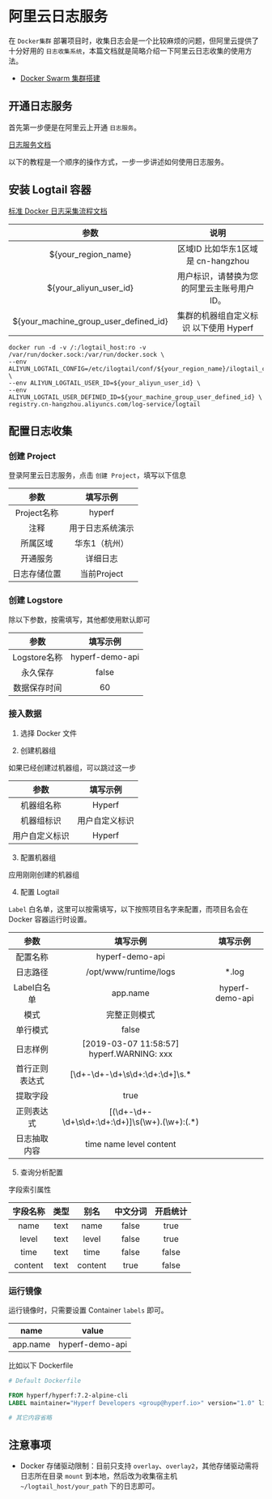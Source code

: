 # 阿里云日志服务

在 `Docker集群` 部署项目时，收集日志会是一个比较麻烦的问题，但阿里云提供了十分好用的 `日志收集系统`，本篇文档就是简略介绍一下阿里云日志收集的使用方法。

* [Docker Swarm 集群搭建](zh/tutorial/docker-swarm.md)

## 开通日志服务

首先第一步便是在阿里云上开通 `日志服务`。

[日志服务文档](https://help.aliyun.com/product/28958.html)

以下的教程是一个顺序的操作方式，一步一步讲述如何使用日志服务。

## 安装 Logtail 容器

[标准 Docker 日志采集流程文档](https://help.aliyun.com/document_detail/66659.html)

|                 参数                  |                    说明                    |
|:-------------------------------------:|:------------------------------------------:|
|          ${your_region_name}          |     区域ID 比如华东1区域是 cn-hangzhou     |
|        ${your_aliyun_user_id}         | 用户标识，请替换为您的阿里云主账号用户ID。 |
| ${your_machine_group_user_defined_id} |   集群的机器组自定义标识 以下使用 Hyperf   |

```
docker run -d -v /:/logtail_host:ro -v /var/run/docker.sock:/var/run/docker.sock \
--env ALIYUN_LOGTAIL_CONFIG=/etc/ilogtail/conf/${your_region_name}/ilogtail_config.json \
--env ALIYUN_LOGTAIL_USER_ID=${your_aliyun_user_id} \
--env ALIYUN_LOGTAIL_USER_DEFINED_ID=${your_machine_group_user_defined_id} \
registry.cn-hangzhou.aliyuncs.com/log-service/logtail
```

## 配置日志收集

### 创建 Project

登录阿里云日志服务，点击 `创建 Project`，填写以下信息

|     参数     |     填写示例     |
|:------------:|:----------------:|
| Project名称  |      hyperf      |
|     注释     | 用于日志系统演示 |
|   所属区域   |  华东1（杭州）   |
|   开通服务   |     详细日志     |
| 日志存储位置 |   当前Project    |

### 创建 Logstore

除以下参数，按需填写，其他都使用默认即可

|     参数     |     填写示例     |
|:------------:|:---------------:|
| Logstore名称 | hyperf-demo-api |
|   永久保存    |      false      |
| 数据保存时间  |       60        |

### 接入数据

1. 选择 Docker 文件

2. 创建机器组

如果已经创建过机器组，可以跳过这一步

|      参数      |    填写示例    |
|:-------------:|:-------------:|
|   机器组名称    |     Hyperf    |
|   机器组标识    |  用户自定义标识 |
|  用户自定义标识  |     Hyperf    |

3. 配置机器组

应用刚刚创建的机器组

4. 配置 Logtail

`Label` 白名单，这里可以按需填写，以下按照项目名字来配置，而项目名会在 Docker 容器运行时设置。

|      参数      |                     填写示例                      |    填写示例     |
|:--------------:|:-------------------------------------------------:|:---------------:|
|    配置名称    |                  hyperf-demo-api                  |                 |
|    日志路径    |               /opt/www/runtime/logs               |      *.log      |
|  Label白名单   |                     app.name                      | hyperf-demo-api |
|      模式      |                   完整正则模式                    |                 |
|    单行模式    |                       false                       |                 |
|    日志样例    |     [2019-03-07 11:58:57] hyperf.WARNING: xxx     |                 |
| 首行正则表达式 |         \[\d+-\d+-\d+\s\d+:\d+:\d+\]\s.*          |                 |
|    提取字段    |                       true                        |                 |
|   正则表达式   | \[(\d+-\d+-\d+\s\d+:\d+:\d+)\]\s(\w+)\.(\w+):(.*) |                 |
|  日志抽取内容  |              time name level content              |                 |

5. 查询分析配置

字段索引属性

| 字段名称 | 类型 |  别名   | 中文分词 | 开启统计 |
|:--------:|:----:|:-------:|:--------:|:--------:|
|   name   | text |  name   |  false   |   true   |
|  level   | text |  level  |  false   |   true   |
|   time   | text |  time   |  false   |  false   |
| content  | text | content |   true   |  false   |

### 运行镜像

运行镜像时，只需要设置 Container `labels` 即可。

|   name   |      value      |
|:--------:|:---------------:|
| app.name | hyperf-demo-api |

比如以下 Dockerfile

```Dockerfile
# Default Dockerfile

FROM hyperf/hyperf:7.2-alpine-cli
LABEL maintainer="Hyperf Developers <group@hyperf.io>" version="1.0" license="MIT" app.name="hyperf-demo-api"

# 其它内容省略
```

## 注意事项

- Docker 存储驱动限制：目前只支持 `overlay`、`overlay2`，其他存储驱动需将日志所在目录 `mount` 到本地，然后改为收集宿主机 `~/logtail_host/your_path` 下的日志即可。



